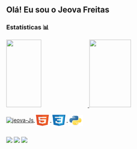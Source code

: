 ## Olá! Eu sou o Jeova Freitas
### Estatísticas 📊
 <div>
  <a href="https://github.com/jeovadev">
  <img height="180em" width="43%" src="https://github-readme-stats.vercel.app/api?username=jeovadev&show_icons=true&theme=dracula&include_all_commits=true&count_private=true"/>
  <img height="180em" width="47%" src="https://github-readme-stats.vercel.app/api/top-langs/?username=jeovadev&layout=compact&langs_count=16&theme=dracula"/>
</div>
<div style="display: inline_block"><br>
  <img align="center" alt="jeova-Js" height="30" width="40" src="https://cdn.jsdelivr.net/gh/devicons/devicon@latest/icons/javascript/javascript-plain.svg">
  <img align="center" alt="Jeova-HTML" height="30" width="40" src="https://raw.githubusercontent.com/devicons/devicon/master/icons/html5/html5-original.svg">
  <img align="center" alt="Jeova-CSS" height="30" width="40" src="https://raw.githubusercontent.com/devicons/devicon/master/icons/css3/css3-original.svg">
  <img align="center" alt="Jeova-Python" height="30" width="40" src="https://raw.githubusercontent.com/devicons/devicon/master/icons/python/python-original.svg">
</div>
  
  ##

<div>
  <a href = "jeovaapc@gmail.com"><img src="https://img.shields.io/badge/-Gmail-%23333?style=for-the-badge&logo=gmail&logoColor=white" target="_blank"></a>
  <a href="https://www.linkedin.com/in/jeovadev/" target="_blank"><img src="https://img.shields.io/badge/-LinkedIn-%230077B5?style=for-the-badge&logo=linkedin&logoColor=white" target="_blank"></a> 
  <a href="https://instagram.com/jeovaadf" target="_blank"><img src="https://img.shields.io/badge/-Instagram-%23E4405F?style=for-the-badge&logo=instagram&logoColor=white" target="_blank"></a>
</div>
